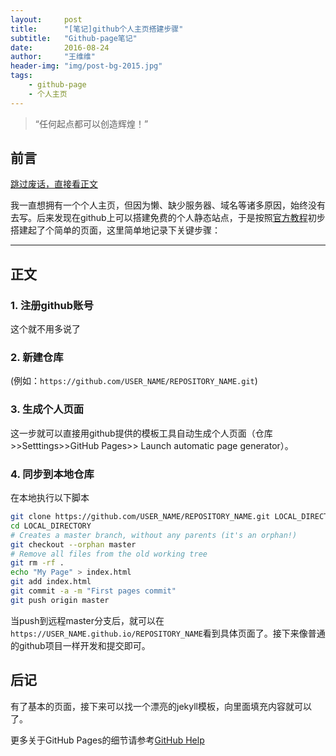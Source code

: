 ```yaml
---
layout:     post
title:      "[笔记]github个人主页搭建步骤"
subtitle:   "Github-page笔记"
date:       2016-08-24
author:     "王维维"
header-img: "img/post-bg-2015.jpg"
tags:
    - github-page
    - 个人主页
---
```


> “任何起点都可以创造辉煌！”

## 前言<span id="前言" />

[跳过废话，直接看正文](#正文)

我一直想拥有一个个人主页，但因为懒、缺少服务器、域名等诸多原因，始终没有去写。后来发现在github上可以搭建免费的个人静态站点，于是按照[官方教程](https://help.github.com/articles/creating-project-pages-from-the-command-line/)初步搭建起了个简单的页面，这里简单地记录下关键步骤：

---

## 正文<span id = "正文" />

### 1. 注册github账号

这个就不用多说了

### 2. 新建仓库

(例如：`https://github.com/USER_NAME/REPOSITORY_NAME.git`)

### 3. 生成个人页面

这一步就可以直接用github提供的模板工具自动生成个人页面（仓库>>Setttings>>GitHub Pages>> Launch automatic page generator）。

### 4. 同步到本地仓库

在本地执行以下脚本

```bash
git clone https://github.com/USER_NAME/REPOSITORY_NAME.git LOCAL_DIRECTORY
cd LOCAL_DIRECTORY
# Creates a master branch, without any parents (it's an orphan!)
git checkout --orphan master
# Remove all files from the old working tree
git rm -rf .
echo "My Page" > index.html
git add index.html
git commit -a -m "First pages commit"
git push origin master
```

当push到远程master分支后，就可以在`https://USER_NAME.github.io/REPOSITORY_NAME`看到具体页面了。接下来像普通的github项目一样开发和提交即可。

## 后记<span id="后记" />

有了基本的页面，接下来可以找一个漂亮的jekyll模板，向里面填充内容就可以了。

更多关于GitHub Pages的细节请参考[GitHub Help](https://help.github.com/categories/github-pages-basics/)